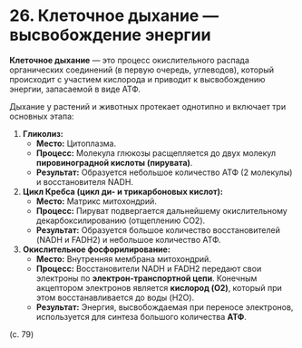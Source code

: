 # 26. Клеточное дыхание — высвобождение энергии

**Клеточное дыхание** — это процесс окислительного распада органических соединений (в первую очередь, углеводов), который происходит с участием кислорода и приводит к высвобождению энергии, запасаемой в виде АТФ.

Дыхание у растений и животных протекает однотипно и включает три основных этапа:

1.  **Гликолиз:**
    *   **Место:** Цитоплазма.
    *   **Процесс:** Молекула глюкозы расщепляется до двух молекул **пировиноградной кислоты (пирувата)**.
    *   **Результат:** Образуется небольшое количество АТФ (2 молекулы) и восстановителя NADH.
2.  **Цикл Кребса (цикл ди- и трикарбоновых кислот):**
    *   **Место:** Матрикс митохондрий.
    *   **Процесс:** Пируват подвергается дальнейшему окислительному декарбоксилированию (отщеплению CO2).
    *   **Результат:** Образуется большое количество восстановителей (NADH и FADH2) и небольшое количество АТФ.
3.  **Окислительное фосфорилирование:**
    *   **Место:** Внутренняя мембрана митохондрий.
    *   **Процесс:** Восстановители NADH и FADH2 передают свои электроны по **электрон-транспортной цепи**. Конечным акцептором электронов является **кислород (O2)**, который при этом восстанавливается до воды (H2O).
    *   **Результат:** Энергия, высвобождаемая при переносе электронов, используется для синтеза большого количества **АТФ**.

(с. 79)
